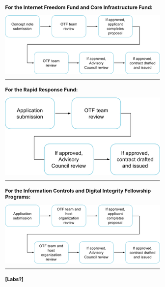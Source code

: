 ### **For the Internet Freedom Fund and Core Infrastructure Fund:**

![](/assets/Workflow_Fund.png)

---

### **For the Rapid Response Fund:**

![](/assets/Workflow_RR.png)

---

### **For the Information Controls and Digital Integrity Fellowship Programs:**

![](/assets/Workflow_fellow.png)

---

### \[Labs?\]



